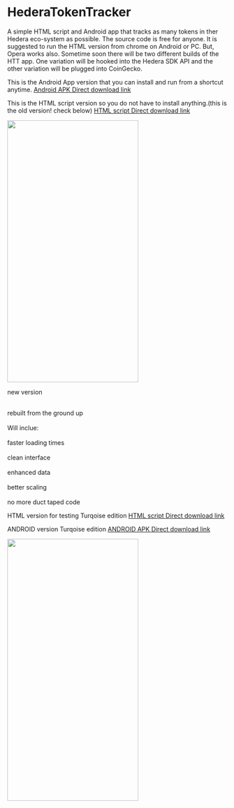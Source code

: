 # HederaTokenTracker

A simple HTML script and Android app that tracks as many tokens in ther Hedera eco-system as possible.
The source code is free for anyone.
It is suggested to run the HTML version  from chrome on Android or PC. But, Opera works also.
Sometime soon there will be two different builds of the HTT app. One variation will be hooked into
the Hedera SDK API and the other variation will be plugged into CoinGecko.


This is the Android App version that you can install and run from a shortcut anytime.
 <a href="https://cdn.fbsbx.com/v/t59.2708-21/347995035_3359255577631711_4487945759083275793_n.apk/Hedera-Token-Tracker_1_1.0.apk?_nc_cat=101&ccb=1-7&_nc_sid=0cab14&_nc_ohc=ZD8Uh5_XXDAAX_clrOh&_nc_ht=cdn.fbsbx.com&oh=03_AdSfkkU7Hz3_J3Phu-EUgXyrKp6Yz7eT3ywHuE7KMIjHEQ&oe=646994D9&dl=1">Android APK Direct download link</a>
 
This is the HTML script version so you do not have to install anything.(this is the old version! check below)
 <a href="https://cdn.fbsbx.com/v/t59.2708-21/347579321_249285947650255_4715499807861352083_n.html/Hedera-token-tracker-latest.html?_nc_cat=103&ccb=1-7&_nc_sid=0cab14&_nc_ohc=7UOZm6Kmv2AAX-qVuKS&_nc_ht=cdn.fbsbx.com&oh=03_AdSTr8Ud0cRb9O50goZL0kTCkGa0J9zmkp9Rp4NNw8sdUA&oe=646761F3&dl=1">HTML script Direct download link</a>

<image src="https://scontent-ord5-2.xx.fbcdn.net/v/t1.15752-9/345560061_1281365249144733_1076772976836961303_n.jpg?_nc_cat=110&ccb=1-7&_nc_sid=ae9488&_nc_ohc=_qFPZm7l19QAX_rsJfd&_nc_ht=scontent-ord5-2.xx&oh=03_AdT7-uVg8jVJgazdPa1h_ZVhv3HqkjMUojbwAbcFXSpEGw&oe=648FAD28" width="300" height="600" >
 

 new version
 <div>
  <br> rebuilt from the ground up</br>
   <br>Will inclue: </br>
   <br>faster loading times</br>
   <br>clean interface</br>
  <br> enhanced data</br>
   <br>better scaling</br>
   <br>no more duct taped code</br>
 </div>
 
 HTML version for testing Turqoise edition
 <a href="https://cdn.fbsbx.com/v/t59.2708-21/348963834_267835789051090_9164035535026116557_n.html/turqoise.html?_nc_cat=100&ccb=1-7&_nc_sid=0cab14&_nc_ohc=7rc32zKg8ogAX-OIK-u&_nc_ht=cdn.fbsbx.com&oh=03_AdQWlkmILe0yMge_XvmAMa6NWN4I877BeqY_Gt9CPYMjXQ&oe=6471C65D&dl=1">HTML script Direct download link</a>
 
  ANDROID version Turqoise edition
 <a href="https://cdn.fbsbx.com/v/t59.2708-21/348918460_788011899710652_7587318258271360158_n.apk/Token_TrackerWorking.apk?_nc_cat=110&ccb=1-7&_nc_sid=0cab14&_nc_ohc=NGvFUH_9ibAAX8xCuPn&_nc_ht=cdn.fbsbx.com&oh=03_AdTTGTiR2xfZMNbqBM2Hfvzlk2kzYtj2S98KlwRkOxAQSA&oe=6471AC2E&dl=1"> ANDROID APK  Direct download link</a>
 
 <image src="https://scontent-ord5-2.xx.fbcdn.net/v/t1.15752-9/348356509_961803574953282_4991402282951677447_n.jpg?_nc_cat=104&ccb=1-7&_nc_sid=ae9488&_nc_ohc=JSDMdoB9JsYAX-jzusm&_nc_ht=scontent-ord5-2.xx&oh=03_AdQy_7bGPt0XJU-aqGmKH0phNd83w41RJeuHTnW8hEAuxA&oe=6497606F" width="300" height="600" >
